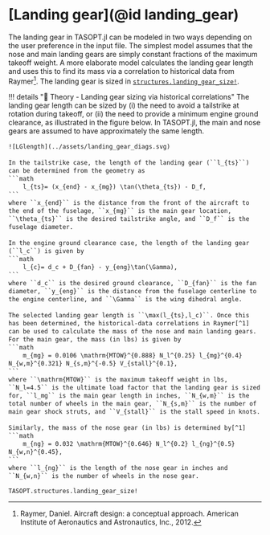 # [Landing gear](@id landing_gear)

The landing gear in TASOPT.jl can be modeled in two ways depending on the user preference in the input file. The simplest model assumes that the nose and main landing gears are simply constant fractions of the maximum takeoff weight. A more elaborate model calculates the landing gear length and uses this to find its mass via a correlation to historical data from Raymer[^1]. The landing gear is sized in [`structures.landing_gear_size!`](@ref).

!!! details "📖 Theory - Landing gear sizing via historical correlations" 
    The landing gear length can be sized by (i) the need to avoid a tailstrike at rotation during takeoff, or (ii) the need to provide a minimum engine ground clearance, as illustrated in the figure below. In TASOPT.jl, the main and nose gears are assumed to have approximately the same length. 

    ![LGlength](../assets/landing_gear_diags.svg)

    In the tailstrike case, the length of the landing gear (``l_{ts}``) can be determined from the geometry as
    ```math
        l_{ts}= (x_{end} - x_{mg}) \tan(\theta_{ts}) - D_f,
    ```
    where ``x_{end}`` is the distance from the front of the aircraft to the end of the fuselage, ``x_{mg}`` is the main gear location, ``\theta_{ts}`` is the desired tailstrike angle, and ``D_f`` is the fuselage diameter.

    In the engine ground clearance case, the length of the landing gear (``l_c``) is given by
    ```math
        l_{c}= d_c + D_{fan} - y_{eng}\tan(\Gamma),
    ```
    where ``d_c`` is the desired ground clearance, ``D_{fan}`` is the fan diameter, ``y_{eng}`` is the distance from the fuselage centerline to the engine centerline, and ``\Gamma`` is the wing dihedral angle.

    The selected landing gear length is ``\max(l_{ts},l_c)``. Once this has been determined, the historical-data correlations in Raymer[^1] can be used to calculate the mass of the nose and main landing gears. For the main gear, the mass (in lbs) is given by
    ```math
        m_{mg} = 0.0106 \mathrm{MTOW}^{0.888} N_l^{0.25} l_{mg}^{0.4} N_{w,m}^{0.321} N_{s,m}^{-0.5} V_{stall}^{0.1},
    ```
    where ``\mathrm{MTOW}`` is the maximum takeoff weight in lbs, ``N_l=4.5`` is the ultimate load factor that the landing gear is sized for, ``l_mg`` is the main gear length in inches, ``N_{w,m}`` is the total number of wheels in the main gear, ``N_{s,m}`` is the number of main gear shock struts, and ``V_{stall}`` is the stall speed in knots.

    Similarly, the mass of the nose gear (in lbs) is determined by[^1]
    ```math
        m_{ng} = 0.032 \mathrm{MTOW}^{0.646} N_l^{0.2} l_{ng}^{0.5} N_{w,n}^{0.45},
    ```
    where ``l_{ng}`` is the length of the nose gear in inches and ``N_{w,n}`` is the number of wheels in the nose gear.

```@docs
TASOPT.structures.landing_gear_size!
```

[^1]: Raymer, Daniel. Aircraft design: a conceptual approach. American Institute of Aeronautics and Astronautics, Inc., 2012.